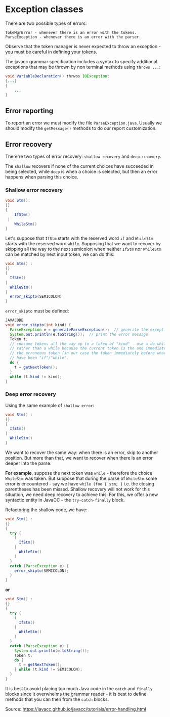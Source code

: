 # Exception classes 

There are two possible types of errors: 

```
TokeMgrError - whenever there is an error with the tokens. 
ParseException - whenever there is an error with the parser.
```

Observe that the token manager is never expected to throw an exception - you must be careful in defining your tokens.  

The javacc grammar specification includes a syntax to specify additional exceptions that may be thrown by non terminal methods using `throws ...`: 

```java
void VariableDeclaration() thrwos IOException: 
{...}
{
    ...
}
```

## Error reporting

To report an error we must modify the file `ParseException.java`. Usually we should modify the `getMessage()` methods to do our report customization. 

## Error recovery 

There're two types of error recovery: `shallow recovery` and `deep recovery`.

The `shallow` recovers if none of the current choices have succeeded in being selected, while `deep` is when a choice is selected, but then an error happens when parsing this choice. 

### Shallow error recovery

````java
void Stm():
{}
{
    IfStm()
 | 
	WhileStm() 
}
````

Let's suppose that `IfStm` starts with the reserved word `if` and `WhileStm` starts with the reserved word `while`.  Supposing that we want to recover by skipping all the way to the next semicolon when neither `IfStm` nor `WhileStm` can be matched by next input token, we can do this: 

```java
void Stm() :
{}
{
  IfStm()
|
  WhileStm()
|
  error_skipto(SEMICOLON)
}

```

`error_skipto` must be defined: 

```java
JAVACODE
void error_skipto(int kind) {
  ParseException e = generateParseException();  // generate the exception object
  System.out.println(e.toString());  // print the error message
  Token t;
  // consume tokens all the way up to a token of "kind" - use a do-while loop
  // rather than a while because the current token is the one immediately before
  // the erroneous token (in our case the token immediately before what should
  // have been "if"/"while".
  do {
    t = getNextToken();
  }
  while (t.kind != kind);
}

```

### Deep error recovery 

Using the same example of `shallow error`: 

```java
void Stm() :
{}
{
  IfStm()
|
  WhileStm()
}

```

We want to recover the same way: when there is an error, skip to another position. But more than that, we want to recover when there is an error deeper into the parse. 

__For example__, suppose the next token was `while` - therefore the choice `WhileStm` was taken. But suppose that during the parse of `WhileStm` some error is encountered - say we have `while (foo { stm; }` i.e. the closing parentheses has been missed. Shallow recovery will not work for this situation, we need deep recovery to achieve this. For  this, we offer a new syntactic entity in JavaCC - the `try-catch-finally` block. 

Refactoring the shallow code, we have: 

```java
void Stm() :
{}
{
  try {
    (
      IfStm()
    |
      WhileStm()
    )
  }
  catch (ParseException e) {
    error_skipto(SEMICOLON);
  }
}

```

__or__

```java
void Stm() :
{}
{
  try {
    (
      IfStm()
    |
      WhileStm()
    )
  }
  catch (ParseException e) {
    System.out.println(e.toString());
    Token t;
    do {
      t = getNextToken();
    } while (t.kind != SEMICOLON);
  }
}

```

It is best to avoid placing too much Java code in the `catch` and `finally` blocks since it overwhelms the grammar reader - it is best to define methods that you can then from the `catch` blocks.



Source: https://javacc.github.io/javacc/tutorials/error-handling.html 
